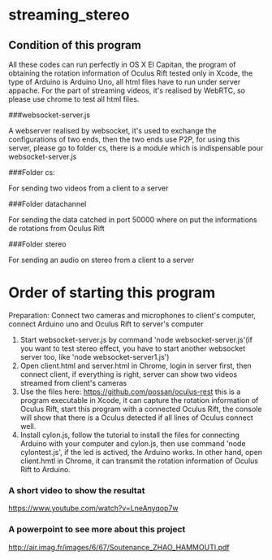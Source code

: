 # streaming_stereo

## Condition of this program
All these codes can run perfectly in OS X El Capitan, the program of obtaining the rotation information of Oculus Rift tested only in Xcode, the type of Arduino is Arduino Uno, all html files have to run under server appache. For the part of streaming videos, it's realised by WebRTC, so please use chrome to test all html files.


###websocket-server.js

A webserver realised by websocket, it's used to exchange the configurations of two ends, then the two ends use P2P, for using this server, please go to folder cs, there is a module which is indispensable pour websocket-server.js

###Folder cs:

For sending two videos from a client to a server

###Folder datachannel

For sending the data catched in port 50000 where on put the informations de rotations from Oculus Rift

###Folder stereo

For sending an audio on stereo from a client to a server 

# Order of starting this program

Preparation:
Connect two cameras and microphones to client's computer, connect Arduino uno and Oculus Rift to server's computer

1. Start websocket-server.js by command 'node websocket-server.js'(if you want to test stereo effect, you have to start another websocket server too, like 'node websocket-server1.js')
2. Open client.html and server.html in Chrome, login in server first, then connect client, if everything is right, server can show two videos streamed from client's cameras 
3. Use the files here: https://github.com/possan/oculus-rest  this is a program executable in Xcode, it can capture the rotation information of Oculus Rift, start this program with a connected Oculus Rift, the console will show that there is a Oculus detected if all lines of Oculus connect well.
4. Install cylon.js, follow the tutorial to install the files for connecting Arduino with your computer and cylon.js, then use command 'node cylontest.js', if the led is actived, the Arduino works. In other hand, open client.hmtl in Chrome, it can transmit the rotation information of Oculus Rift to Arduino.

### A short video to show the resultat
https://www.youtube.com/watch?v=LneAnyqop7w
### A powerpoint to see more about this project
http://air.imag.fr/images/6/67/Soutenance_ZHAO_HAMMOUTI.pdf




